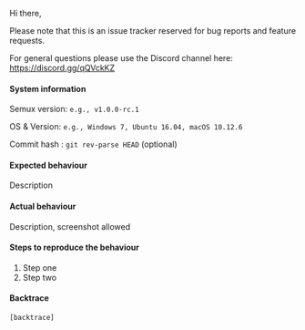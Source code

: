 Hi there,

Please note that this is an issue tracker reserved for bug reports and feature requests.

For general questions please use the Discord channel here: https://discord.gg/qQVckKZ

#### System information

Semux version: `e.g., v1.0.0-rc.1`

OS & Version: `e.g., Windows 7, Ubuntu 16.04, macOS 10.12.6`

Commit hash : `git rev-parse HEAD` (optional)

#### Expected behaviour

Description

#### Actual behaviour

Description, screenshot allowed

#### Steps to reproduce the behaviour

1. Step one
2. Step two

#### Backtrace

````
[backtrace]
````
